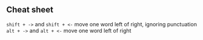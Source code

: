 ## Cheat sheet

`shift + ->` and `shift + <-` move one word left of right, ignoring punctuation
`alt + ->` and `alt + <-` move one word left of right
